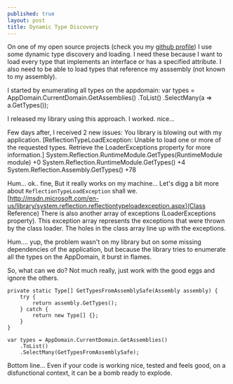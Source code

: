 ```yaml
---
published: true
layout: post
title: Dynamic Type Discovery
---
```


On one of my open source projects (check you my [github profile](https://github.com/kappy)) I use some dynamic type discovery and loading. I need these because I want to load every type that implements an interface or has a specified attribute. I also need to be able to load types that reference my asssembly (not known to my assembly).

I started by enumerating all types on the appdomain:
    var types = AppDomain.CurrentDomain.GetAssemblies()
        .ToList()
	    .SelectMany(a => a.GetTypes());

I released my library using this approach. I worked. nice...

Few days after, I received 2 new issues: You library is blowing out with my application.
    [ReflectionTypeLoadException: Unable to load one or more of the requested types.     Retrieve the LoaderExceptions property for more information.]
    System.Reflection.RuntimeModule.GetTypes(RuntimeModule module) +0
    System.Reflection.RuntimeModule.GetTypes() +4
    System.Reflection.Assembly.GetTypes() +78

Hum... ok.. fine, But it really works on my machine...
Let's digg a bit more about `ReflectionTypeLoadException` shall we. 
[http://msdn.microsoft.com/en-us/library/system.reflection.reflectiontypeloadexception.aspx](Class Reference)
    There is also another array of exceptions (LoaderExceptions property). This exception array represents the exceptions that were thrown by the class loader. The holes in the class array line up with the exceptions.

Hum.... yup, the problem wasn't on my library but on some missing dependencies of the application, but because the library tries to enumerate all the types on the AppDomain, it burst in flames.

So, what can we do? Not much really, just work with the good eggs and ignore the others.

    private static Type[] GetTypesFromAssemblySafe(Assembly assembly) {
        try {
            return assembly.GetTypes();
        } catch {
            return new Type[] {};
        }
    }
    
    var types = AppDomain.CurrentDomain.GetAssemblies()
        .ToList()
	    .SelectMany(GetTypesFromAssemblySafe);

Bottom line... Even if your code is working nice, tested and feels good, on a disfunctional context, it can be a bomb ready to explode.